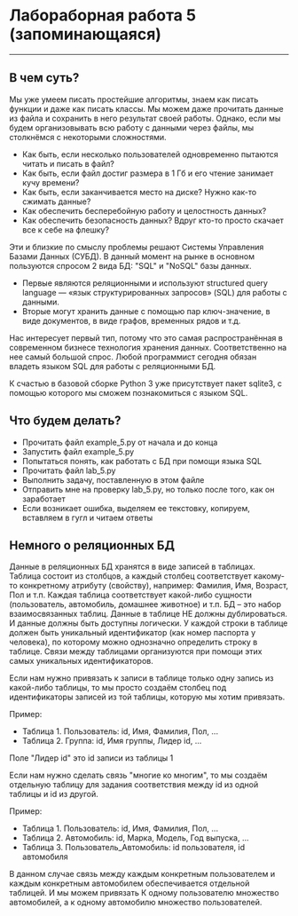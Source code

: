 # Лабораборная работа 5 (запоминающаяся)
___
## В чем суть?
Мы уже умеем писать простейшие алгоритмы, знаем как писать функции и даже как писать классы.
Мы можем даже прочитать данные из файла и сохранить в него результат своей работы.
Однако, если мы будем организовывать всю работу с данными через файлы, мы столкнёмся с некоторыми сложностями.
- Как быть, если несколько пользователей одновременно пытаются читать и писать в файл?
- Как быть, если файл достиг размера в 1 Гб и его чтение занимает кучу времени? 
- Как быть, если заканчивается место на диске? Нужно как-то сжимать данные?
- Как обеспечить бесперебойную работу и целостность данных?
- Как обеспечить безопасность данных? Вдруг кто-то просто скачает все к себе на флешку?

Эти и близкие по смыслу проблемы решают Системы Управления Базами Данных (СУБД).
В данный момент на рынке в основном пользуются спросом 2 вида БД: "SQL" и "NoSQL" базы данных.
- Первые являются реляционными и используют structured query language — «язык структурированных запросов» (SQL) для работы с данными.
- Вторые могут хранить данные с помощью пар ключ-значение, в виде документов, в виде графов, временных рядов и т.д.

Нас интересует первый тип, потому что это самая распространённая в современном бизнесе технология хранения данных.
Соответственно на нее самый большой спрос. Любой программист сегодня обязан владеть языком SQL для работы с реляционными БД.

К счастью в базовой сборке Python 3 уже присутствует пакет sqlite3, с помощью которого мы сможем познакомиться с языком SQL.

## Что будем делать?
- Прочитать файл example_5.py от начала и до конца
- Запустить файл example_5.py
- Попытаться понять, как работать с БД при помощи языка SQL
- Прочитать файл lab_5.py
- Выполнить задачу, поставленную в этом файле
- Отправить мне на проверку lab_5.py, но только после того, как он заработает
- Если возникает ошибка, выделяем ее текстовку, копируем, вставляем в гугл и читаем ответы

## Немного о реляционных БД
Данные в реляционных БД хранятся в виде записей в таблицах.
Таблица состоит из столбцов, а каждый столбец соответствует какому-то конкретному атрибуту (свойству), например: Фамилия, Имя, Возраст, Пол и т.п.
Каждая таблица соответствует какой-либо сущности (пользователь, автомобиль, домашнее животное) и т.п.
БД – это набор взаимосвязанных таблиц.
Данные в таблице НЕ должны дублироваться. И данные должны быть доступны логически.
У каждой строки в таблице должен быть уникальный идентификатор (как номер паспорта у человека), по которому можно однозначно определить строку в таблице.
Связи между таблицами организуются при помощи этих самых уникальных идентификаторов.

Если нам нужно привязать к записи в таблице только одну запись из какой-либо таблицы, то мы просто создаём столбец под идентификаторы записей из той таблицы, которую мы хотим привязать.

Пример:
- Таблица 1. Пользователь: id, Имя, Фамилия, Пол, ...
- Таблица 2. Группа: id, Имя группы, Лидер id, ...

Поле "Лидер id" это id записи из таблицы 1

Если нам нужно сделать связь "многие ко многим", то мы создаём отдельную таблицу для задания соответствия между id из одной таблицы и id из другой.

Пример: 
- Таблица 1. Пользователь: id, Имя, Фамилия, Пол, ...
- Таблица 2. Автомобиль: id, Марка, Модель, Год выпуска, ...
- Таблица 3. Пользователь_Автомобиль: id пользователя, id автомобиля

В данном случае связь между каждым конкретным пользователем и каждым конкретным автомобилем обеспечивается отдельной таблицей.
И мы можем привязать К одному пользователю множество автомобилей, а к одному автомобилю множество пользователей.